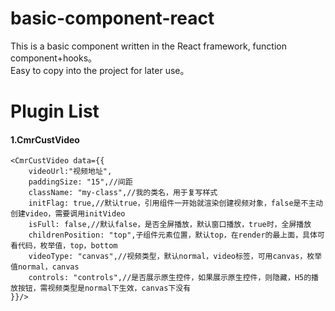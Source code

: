 # basic-component-react
This is a basic component written in the React framework, function component+hooks。<br/>
Easy to copy into the project for later use。
<br/>
<h1>Plugin List</h1>
<h4>1.CmrCustVideo</h4>

	<CmrCustVideo data={{
		videoUrl:"视频地址",
		paddingSize: "15",//间距
		className: "my-class",//我的类名，用于复写样式
		initFlag: true,//默认true，引用组件一开始就渲染创建视频对象，false是不主动创建video，需要调用initVideo
		isFull: false,//默认false，是否全屏播放，默认窗口播放，true时，全屏播放
		childrenPosition: "top",子组件元素位置，默认top，在render的最上面，具体可看代码，枚举值，top，bottom
		videoType: "canvas",//视频类型，默认normal，video标签，可用canvas，枚举值normal，canvas
		controls: "controls",//是否展示原生控件，如果展示原生控件，则隐藏，H5的播放按钮，需视频类型是normal下生效，canvas下没有
	}}/>
